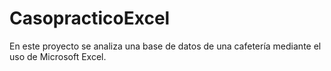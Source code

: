 # CasopracticoExcel
En este proyecto se analiza una base de datos de una cafetería mediante el uso de Microsoft Excel. 
